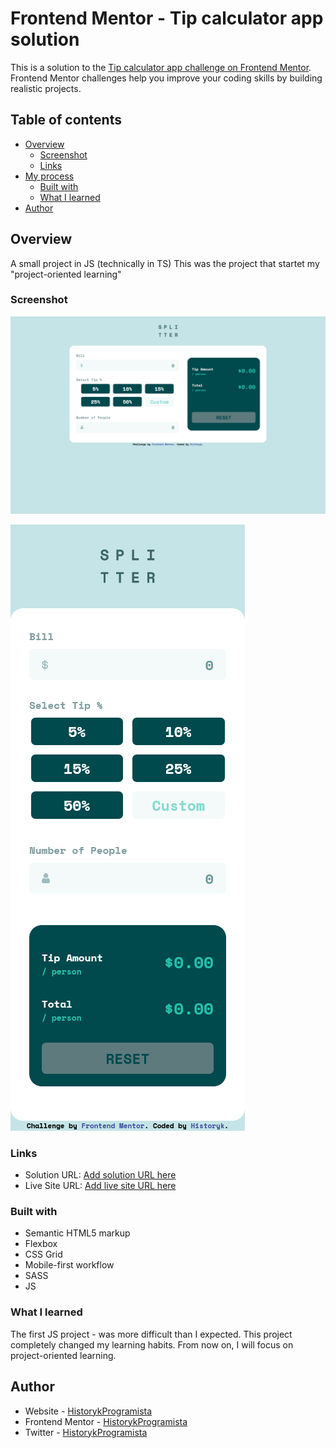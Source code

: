 # Frontend Mentor - Tip calculator app solution

This is a solution to the [Tip calculator app challenge on Frontend Mentor](https://www.frontendmentor.io/challenges/tip-calculator-app-ugJNGbJUX). Frontend Mentor challenges help you improve your coding skills by building realistic projects.

## Table of contents

- [Overview](#overview)
  - [Screenshot](#screenshot)
  - [Links](#links)
- [My process](#my-process)
  - [Built with](#built-with)
  - [What I learned](#what-i-learned)
- [Author](#author)

## Overview

A small project in JS (technically in TS) This was the project that startet my "project-oriented learning"

### Screenshot

![](./tip-calculator-app-desktop.png)

![](./tip-calculator-app-mobile.png)

### Links

- Solution URL: [Add solution URL here](https://www.frontendmentor.io/challenges/tip-calculator-app-ugJNGbJUX/hub)
- Live Site URL: [Add live site URL here](https://bazankamil.github.io/FrontendMentor/FrontendMentor-5-Tip-calculator-app-main/)

### Built with

- Semantic HTML5 markup
- Flexbox
- CSS Grid
- Mobile-first workflow
- SASS
- JS

### What I learned

The first JS project - was more difficult than I expected. This project completely changed my learning habits. From now on, I will focus on project-oriented learning.

## Author

- Website - [HistorykProgramista](https://github.com/bazankamil)
- Frontend Mentor - [HistorykProgramista](https://www.frontendmentor.io/profile/bazankamil)
- Twitter - [HistorykProgramista](https://www.twitter.com/HistProgramista)
